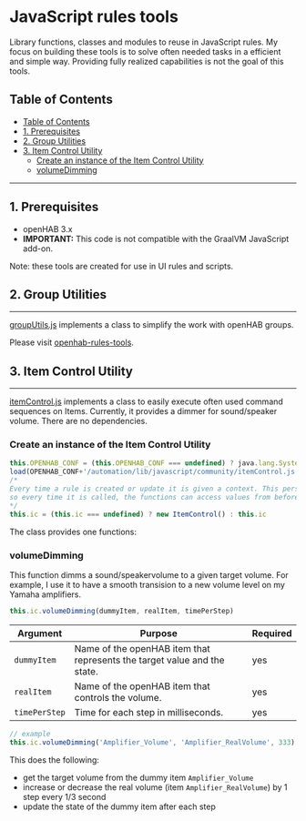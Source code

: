 # JavaScript rules tools

Library functions, classes and modules to reuse in JavaScript rules. My focus on building these tools is to solve often needed tasks in a efficient and simple way. Providing fully realized capabilities is not the goal of this tools.

## Table of Contents
- [Table of Contents](#table-of-contents)
- [1. Prerequisites](#1-prerequisites)
- [2. Group Utilities](#2-group-utilities)
- [3. Item Control Utility](#3-item-control-utility)
  - [Create an instance of the Item Control Utility](#create-an-instance-of-the-item-control-utility)
  - [volumeDimming](#volumedimming)

***
## 1. Prerequisites

* openHAB 3.x
* __IMPORTANT:__ This code is not compatible with the GraalVM JavaScript add-on.

Note: these tools are created for use in UI rules and scripts.


## 2. Group Utilities
***

[groupUtils.js](https://github.com/rkoshak/openhab-rules-tools/blob/main/group_utils/javascript/automation/lib/javascript/community/groupUtils.js) implements a class to simplify the work with openHAB groups.

Please visit [openhab-rules-tools](https://github.com/rkoshak/openhab-rules-tools/tree/main/group_utils).


## 3. Item Control Utility
***

[itemControl.js](./itemControl.js) implements a class to easily execute often used command sequences on Items.
Currently, it provides a dimmer for sound/speaker volume.
There are no dependencies.

### Create an instance of the Item Control Utility
```javascript
this.OPENHAB_CONF = (this.OPENHAB_CONF === undefined) ? java.lang.System.getenv("OPENHAB_CONF") : this.OPENHAB_CONF
load(OPENHAB_CONF+'/automation/lib/javascript/community/itemControl.js')
/*
Every time a rule is created or update it is given a context. This persists the function in the context, 
so every time it is called, the functions can access values from before.
*/
this.ic = (this.ic === undefined) ? new ItemControl() : this.ic
```

The class provides one functions:

### volumeDimming
This function dimms a sound/speakervolume to a given target volume. For example, I use it to have a smooth transision to a new volume level on my Yamaha amplifiers.
```javascript
this.ic.volumeDimming(dummyItem, realItem, timePerStep)
```
Argument | Purpose | Required
-|-|-
`dummyItem` | Name of the openHAB item that represents the target value and the state. | yes
`realItem` | Name of the openHAB item that controls the volume. | yes
`timePerStep` | Time for each step in milliseconds. | yes
```javascript
// example
this.ic.volumeDimming('Amplifier_Volume', 'Amplifier_RealVolume', 333)
```
This does the following:
* get the target volume from the dummy item `Amplifier_Volume`
* increase or decrease the real volume (item `Amplifier_RealVolume`) by 1 step every 1/3 second
* update the state of the dummy item after each step